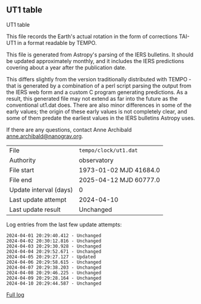 
## UT1 table

UT1 table

This file records the Earth's actual rotation in the form of
corrections TAI-UT1 in a format readable by TEMPO.

This file is generated from Astropy's parsing of the IERS
bulletins. It should be updated approximately monthly, and it
includes the IERS predictions covering about a year after the
publication date.

This differs slightly from the version traditionally distributed
with TEMPO - that is generated by a combination of a perl script
parsing the output from the IERS web form and a custom C program
generating predictions. As a result, this generated file may not
extend as far into the future as the conventional ut1.dat does.
There are also minor differences in some of the early values; the
origin of these early values is not completely clear, and some of
them predate the earliest values in the IERS bulletins Astropy uses.

If there are any questions, contact Anne Archibald
<anne.archibald@nanograv.org>.

|     |     |
|:--- |:--- |
| File | `tempo/clock/ut1.dat` |
| Authority | observatory |
| File start | 1973-01-02 MJD 41684.0 |
| File end | 2025-04-12 MJD 60777.0 |
| Update interval (days) | 0 |
| Last update attempt | 2024-04-10 |
| Last update result | Unchanged |

Log entries from the last few update attempts:
```
2024-04-01 20:29:40.412 - Unchanged
2024-04-02 20:30:12.816 - Unchanged
2024-04-03 20:29:30.928 - Unchanged
2024-04-04 20:29:52.671 - Unchanged
2024-04-05 20:29:27.127 - Updated
2024-04-06 20:29:58.615 - Unchanged
2024-04-07 20:29:38.203 - Unchanged
2024-04-08 20:29:46.225 - Unchanged
2024-04-09 20:29:28.164 - Unchanged
2024-04-10 20:29:44.587 - Unchanged
```
[Full log](https://raw.githubusercontent.com/ipta/pulsar-clock-corrections/main/log/tempo/clock/ut1.dat.log)
